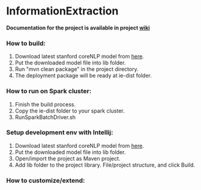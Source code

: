 # InformationExtraction

**Documentation for the project is available in project [wiki](https://github.com/intel-analytics/InformationExtraction/wiki)**

### How to build:

1. Download latest stanford coreNLP model from [here](https://drive.google.com/open?id=0B9zID9CU9HQeMEt6clEwT2dFdms).
2. Put the downloaded model file into lib folder.
3. Run "mvn clean package" in the project directory.
4. The deployment package will be ready at ie-dist folder.

### How to run on Spark cluster:

1. Finish the build process.
2. Copy the ie-dist folder to your spark cluster.
3. RunSparkBatchDriver.sh

### Setup development env with Intellij:

1. Download latest stanford coreNLP model from [here](https://drive.google.com/open?id=0B9zID9CU9HQeMEt6clEwT2dFdms).
2. Put the downloaded model file into lib folder.
3. Open/import the project as Maven project.
4. Add lib folder to the project library. File/project structure, and click Build.

### How to customize/extend:
